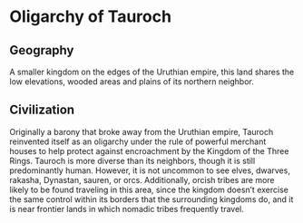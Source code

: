# Oligarchy of Tauroch

## Geography

A smaller kingdom on the edges of the Uruthian empire, this land shares the low elevations, wooded areas and plains of its northern neighbor.

## Civilization

Originally a barony that broke away from the Uruthian empire, Tauroch reinvented itself as an oligarchy under the rule of powerful merchant houses to help protect against encroachment by the Kingdom of the Three Rings. Tauroch is more diverse than its neighbors, though it is still predominantly human. However, it is not uncommon to see elves, dwarves, rakasha, Dynastan, sauren, or orcs. Additionally, orcish tribes are more likely to be found traveling in this area, since the kingdom doesn’t exercise the same control within its borders that the surrounding kingdoms do, and it is near frontier lands in which nomadic tribes frequently travel.
